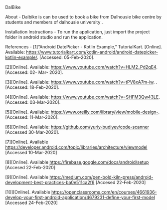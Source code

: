 DalBike

About - 
Dalbike is can be used to book a bike from Dalhousie bike centre by students and members of dalhousie university .

Installation Instructions - 
To run the application, just import the project folder in android studio and run the application.

References - 
[1]“Android DatePicker - Kotlin Example,” TutorialKart. [Online]. 
Available: https://www.tutorialkart.com/kotlin-android/android-datepicker-kotlin-example/. [Accessed: 05-Feb-2020].

[2][Online]. Available: https://www.youtube.com/watch?v=HLM2_Pd2qE4. [Accessed: 02- Mar- 2020].

[3][Online]. Available: https://www.youtube.com/watch?v=tPV8xA7m-iw. . [Accessed: 18-Feb-2020].

[4][Online]. Available: https://www.youtube.com/watch?v=SHFM3Qw43LE. [Accessed: 03-Mar-2020].

[5][Online]. Available: https://www.oreilly.com/library/view/mobile-design-. [Accessed: 11-Mar-2020].

[6][Online]. Available: https://github.com/yuriy-budiyev/code-scanner [Accessed 30-Mar-2020].

[7][Online]. Available https://developer.android.com/topic/libraries/architecture/viewmodel [Accessed 10-Mar-2020]

[8][Online]. Available https://firebase.google.com/docs/android/setup [Accesed 22-Feb-2020]

[9][Online]. Available https://medium.com/pen-bold-kiln-press/android-development-best-practices-ba0e511ca2f6 [Accesed 22-Feb-2020]

[10][Online]. Available https://openclassrooms.com/en/courses/4661936-develop-your-first-android-application/4679231-define-your-first-model [Accessed 24-Feb-2020]